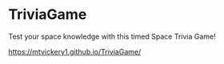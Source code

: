 # TriviaGame
Test your space knowledge with this timed Space Trivia Game!

https://mtvickery1.github.io/TriviaGame/
